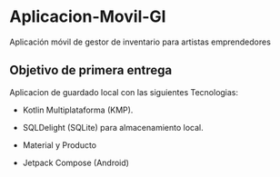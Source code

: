 # Aplicacion-Movil-GI
Aplicación móvil de gestor de inventario para artistas emprendedores

## Objetivo de primera entrega

Aplicacion de guardado local con las siguientes Tecnologias:

* Kotlin Multiplataforma (KMP).

* SQLDelight (SQLite) para almacenamiento local.
* Material y Producto

* Jetpack Compose (Android) 
